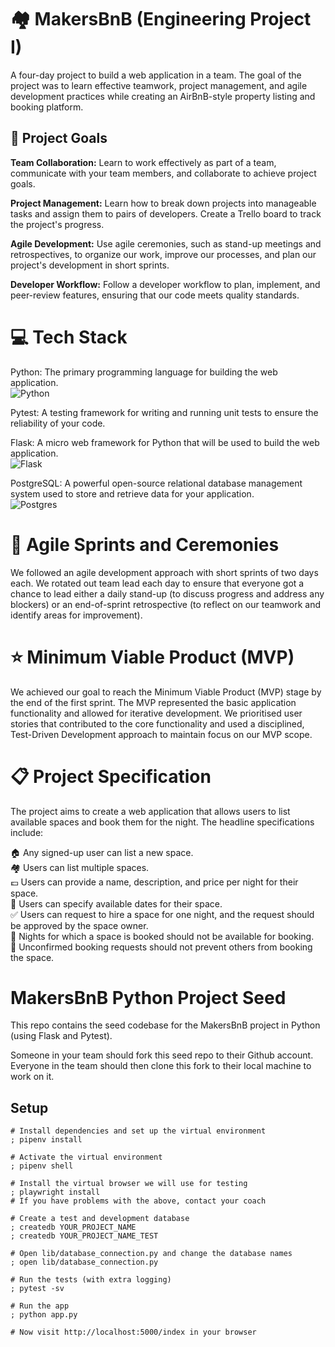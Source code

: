 # 🏘️ MakersBnB (Engineering Project I)

A four-day project to build a web application in a team. The goal of the project was to learn effective teamwork, project management, and agile development practices while creating an AirBnB-style property listing and booking platform. 

## 🚀 Project Goals
**Team Collaboration:** Learn to work effectively as part of a team, communicate with your team members, and collaborate to achieve project goals.  

**Project Management:** Learn how to break down projects into manageable tasks and assign them to pairs of developers. Create a Trello board to track the project's progress.  

**Agile Development:** Use agile ceremonies, such as stand-up meetings and retrospectives, to organize our work, improve our processes, and plan our project's development in short sprints.  

**Developer Workflow:** Follow a developer workflow to plan, implement, and peer-review features, ensuring that our code meets quality standards.  

# 💻 Tech Stack
Python: The primary programming language for building the web application.  
![Python](https://img.shields.io/badge/python-3670A0?style=for-the-badge&logo=python&logoColor=ffdd54)  

Pytest: A testing framework for writing and running unit tests to ensure the reliability of your code.  

Flask: A micro web framework for Python that will be used to build the web application.  
![Flask](https://img.shields.io/badge/flask-%23000.svg?style=for-the-badge&logo=flask&logoColor=white)  

PostgreSQL: A powerful open-source relational database management system used to store and retrieve data for your application.  
![Postgres](https://img.shields.io/badge/postgres-%23316192.svg?style=for-the-badge&logo=postgresql&logoColor=white)  

# 🏃 Agile Sprints and Ceremonies

We followed an agile development approach with short sprints of two days each. We rotated out team lead each day to ensure that everyone got a chance to lead either a daily stand-up (to discuss progress and address any blockers) or an end-of-sprint retrospective (to reflect on our teamwork and identify areas for improvement).

# ⭐ Minimum Viable Product (MVP)
We achieved our goal to reach the Minimum Viable Product (MVP) stage by the end of the first sprint. The MVP represented the basic application functionality and allowed for iterative development. We prioritised user stories that contributed to the core functionality and used a disciplined, Test-Driven Development approach to maintain focus on our MVP scope.

# 📋 Project Specification
The project aims to create a web application that allows users to list available spaces and book them for the night. The headline specifications include:  

🏠 Any signed-up user can list a new space.  
🏘️ Users can list multiple spaces.  
💷 Users can provide a name, description, and price per night for their space.  
📅 Users can specify available dates for their space.  
✅ Users can request to hire a space for one night, and the request should be approved by the space owner.  
🚫 Nights for which a space is booked should not be available for booking.  
🚫 Unconfirmed booking requests should not prevent others from booking the space.  

# MakersBnB Python Project Seed

This repo contains the seed codebase for the MakersBnB project in Python (using 
Flask and Pytest).

Someone in your team should fork this seed repo to their Github account. 
Everyone in the team should then clone this fork to their local machine to work on it.

## Setup

```shell
# Install dependencies and set up the virtual environment
; pipenv install

# Activate the virtual environment
; pipenv shell

# Install the virtual browser we will use for testing
; playwright install
# If you have problems with the above, contact your coach

# Create a test and development database
; createdb YOUR_PROJECT_NAME
; createdb YOUR_PROJECT_NAME_TEST

# Open lib/database_connection.py and change the database names
; open lib/database_connection.py

# Run the tests (with extra logging)
; pytest -sv

# Run the app
; python app.py

# Now visit http://localhost:5000/index in your browser
```